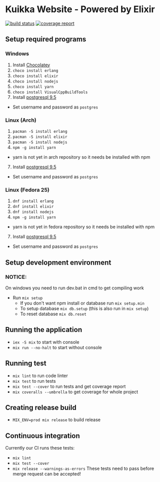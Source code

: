 # Kuikka Website - Powered by Elixir
[![build status](https://gitlab.com/osasto-kuikka/kuikka-website/badges/master/build.svg)](https://gitlab.com/osasto-kuikka/kuikka-website/commits/master)
[![coverage report](https://gitlab.com/osasto-kuikka/kuikka-website/badges/master/coverage.svg)](https://gitlab.com/osasto-kuikka/kuikka-website/commits/master)

## Setup required programs
### Windows
1. Install [Chocolatey](https://chocolatey.org/install)
2. `choco install erlang`
3. `choco install elixir`
4. `choco install nodejs`
5. `choco install yarn`
6. `choco install VisualCppBuildTools`
7. Install [postgresql 9.5](http://www.enterprisedb.com/products-services-training/pgdownload#windows)
  * Set username and password as `postgres`

### Linux (Arch)
1. `pacman -S install erlang`
2. `pacman -S install elixir`
3. `pacman -S install nodejs`
4. `npm -g install yarn`
  * yarn is not yet in arch repository so it needs be installed with npm
7. Install [postgresql 9.5](http://www.enterprisedb.com/products-services-training/pgdownload#linux)
  * Set username and password as `postgres`

### Linux (Fedora 25)
1. `dnf install erlang`
2. `dnf install elixir`
3. `dnf install nodejs`
4. `npm -g install yarn`
  * yarn is not yet in fedora repository so it needs be installed with npm
7. Install [postgresql 9.5](http://www.enterprisedb.com/products-services-training/pgdownload#linux)
  * Set username and password as `postgres`

## Setup development environment
### NOTICE:
On windows you need to run dev.bat in cmd to get compiling work

* Run `mix setup`
  * If you don't want npm install or database run `mix setup.min`
  * To setup database `mix db.setup` (this is also run in `mix setup`)
  * To reset database `mix db.reset`

## Running the application
* `iex -S mix` to start with console
* `mix run --no-halt` to start without console

## Running test
* `mix lint` to run code linter
* `mix test` to run tests
* `mix test --cover` to run tests and get coverage report
* `mix coveralls --umbrella` to get coverage for whole project

## Creating release build
* `MIX_ENV=prod mix release` to build release

## Continuous integration
Currently our CI runs these tests:
* `mix lint`
* `mix test --cover`
* `mix release --warnings-as-errors`
These tests need to pass before merge request can be accepted!

